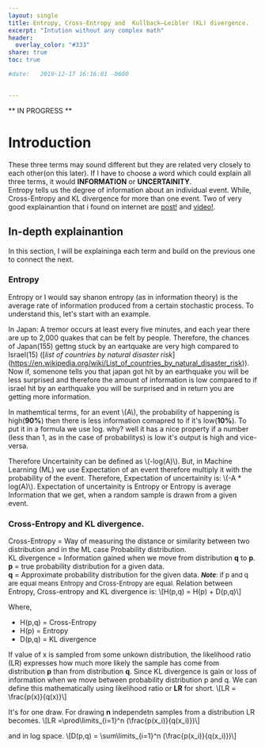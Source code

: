 ```yaml
---
layout: single
title: Entropy, Cross-Entropy and  Kullback–Leibler (KL) divergence.
excerpt: "Intution without any complex math"
header:
  overlay_color: "#333"
share: true
toc: true

#date:   2019-12-17 16:16:01 -0600


---
```

<!-- For inline LaTex, MathJax looks for the \\( ... \\) delimiter. Hence to write a 2 = b 2 as an inline equation, use \\( a^2 = b^2 \\). For displayed equations, the delimiter is either \\[ ... \\]. And so to display a 2 = b 2 + c 2 we would write \\[ a^2 = b^2 + c^2 \\].
 -->


** IN PROGRESS **
<script type="text/javascript" async
  src="https://cdnjs.cloudflare.com/ajax/libs/mathjax/2.7.1/MathJax.js?config=TeX-AMS-MML_HTMLorMML">
</script>

# Introduction
These three terms may sound different but they are related very closely to each other(on this later). If I have to choose a word which could explain all three terms, it would **INFORMATION** or **UNCERTAINITY**.  
Entropy tells us the degree of information about an individual event. While, Cross-Entropy and KL divergence for more than one event. Two of very good explainantion that i found on internet are [post!](https://adventuresinmachinelearning.com/cross-entropy-kl-divergence/) and [video!](https://www.youtube.com/watch?v=ErfnhcEV1O8).

## In-depth explainantion
In this section, I will be explaininga each term and build on the previous one to connect the next.
### Entropy
Entropy or I would say shanon entropy (as in information theory) is the average rate of information produced from a certain stochastic process. To understand this, let's start with an example.  

In Japan: A tremor occurs at least every five minutes, and each year there are up to 2,000 quakes that can be felt by people. Therefore, the chances of Japan(155) gettng stuck by an eartquake are very high compared to Israel(15) ([*list of countries by natural disaster risk*]
(https://en.wikipedia.org/wiki/List_of_countries_by_natural_disaster_risk)). Now if, somenone tells you that japan got hit by an earthquake you will be less surprised and therefore the amount of information is low compared to if israel hit by an earthquake you will be surprised and in return you are getting more information.  

In mathemtical terms, for an event \\(A\\), the probability of happening is high(**90%**) then there is less information comapred to if it's low(**10%**). To put it in a formula we use log. why? well it has a nice property if a number (less than 1, as in the case of probabilitys) is low it's output is high and vice-versa.  

Therefore Uncertainity can be defined as \\(-log(A)\\). But, in Machine Learning (ML) we use Expectation of an event therefore multiply it with the probability of the event. Therefore, Expectation of uncertainity is:  \\(-A * log(A)\\). Expectation of uncertainity is Entropy or Entropy is average Information that we get, when a random sample is drawn from a given event.

### Cross-Entropy and KL divergence.
Cross-Entropy = Way of measuring the distance or similarity between two distribution and in the ML case Probability distribution.  
KL divergence = Information gained when we move from distribution **q** to **p**. <br />
**p** = true probability distribution for a given data.  
**q** = Approximate probability distribution for the given data.
<font size="2"> **_Note_**: if p and q are equal means Entropy and Cross-Entropy are equal. </font>
Relation between Entropy, Cross-entropy and KL divergence is: \\[H(p,q) = H(p) + D(p,q)\\]

Where,  
* H(p,q) =  Cross-Entropy  
* H(p) = Entropy  
* D(p,q) = KL divergence  

If value of x is sampled from some unkown distribution, the likelihood ratio (LR) expresses how much more likely the sample has come from distribution **p** than from distribution **q**. Since KL divergence is gain or loss of information when we move between probability distribution p and q. We can define this mathematically using likelihood ratio or **LR** for short. \\[LR = \frac{p(x)}{q(x)}\\]  

 
It's for one draw. For drawing **n** independetn samples from a distribution LR becomes. \\[LR =\prod\limits_{i=1}^n (\frac{p(x_i)}{q(x_i)})\\]

and in log space. \\[D(p,q) = \sum\limits_{i=1}^n (\frac{p(x_i)}{q(x_i)})\\]